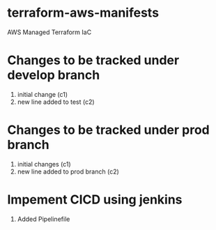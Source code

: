 # terraform-aws-manifests
AWS Managed Terraform IaC
# Changes to be tracked under develop branch
1) initial change (c1)
2) new line added to test (c2)
# Changes to be tracked under prod branch
1) initial changes (c1)
2) new line added to prod branch (c2)
# Impement CICD using jenkins
1) Added Pipelinefile
